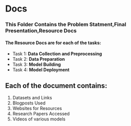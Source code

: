 # Docs
### This Folder Contains the Problem Statment,Final Presentation,Resource Docs
####  The Resource Docs are for each of the tasks:
- Task 1: **Data Collection and Preprocessing**
- Task 2: **Data Preparation**
- Task 3: **Model Building**
- Task 4: **Model Deployment**

## Each of the document contains:
1. Datasets and Links
2. Blogposts Used
3. Websites for Resources
4. Research Papers Accessed
5. Videos of various models
